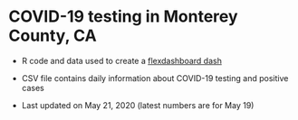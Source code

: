 # COVID-19 testing in Monterey County, CA

* R code and data used to create a [flexdashboard dash](https://www.jackjleescience.com/dataviz/covid19_mry.html)

* CSV file contains daily information about COVID-19 testing and positive cases

* Last updated on May 21, 2020 (latest numbers are for May 19)
